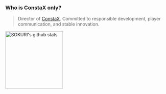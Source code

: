 <!--
![nah](https://media2.giphy.com/media/g7GKcSzwQfugw/giphy.gif?cid=6c09b95268kr0q2x2gimans7otquv0r8hvrcug9e8kja2g2y&ep=v1_internal_gif_by_id&rid=giphy.gif)
-->
### Who is ConstaX only?

> Director of [ConstaX](https://discord.gg/crTDQncnWM). Committed to responsible development, player communication, and stable innovation.

<a href="https://github.com/ConstaX-only"><img align="center" style="height:180px" src="https://github-readme-stats.vercel.app/api?username=ConstaX-only&show_icons=true&include_all_commits=true&theme=dark&hide_border=true" alt="SOKURI's github stats" /></a>

<!--
**ConstaX-only/ConstaX-only** is a ✨ _special_ ✨ repository because its `README.md` (this file) appears on your GitHub profile.

Here are some ideas to get you started:

- 🔭 I’m currently working on ...
- 🌱 I’m currently learning ...
- 👯 I’m looking to collaborate on ...
- 🤔 I’m looking for help with ...
- 💬 Ask me about ...
- 📫 How to reach me: ...
- 😄 Pronouns: ...
- ⚡ Fun fact: ...
-->
